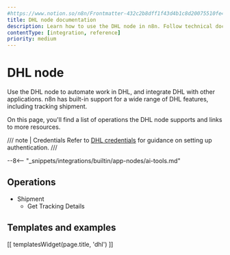 ```yaml
---
#https://www.notion.so/n8n/Frontmatter-432c2b8dff1f43d4b1c8d20075510fe4
title: DHL node documentation
description: Learn how to use the DHL node in n8n. Follow technical documentation to integrate DHL node into your workflows.
contentType: [integration, reference]
priority: medium
---
```


# DHL node

Use the DHL node to automate work in DHL, and integrate DHL with other applications. n8n has built-in support for a wide range of DHL features, including tracking shipment. 

On this page, you'll find a list of operations the DHL node supports and links to more resources.

/// note | Credentials
Refer to [DHL credentials](/integrations/builtin/credentials/dhl.md) for guidance on setting up authentication. 
///

--8<-- "_snippets/integrations/builtin/app-nodes/ai-tools.md"

## Operations

* Shipment
    * Get Tracking Details

## Templates and examples

<!-- see https://www.notion.so/n8n/Pull-in-templates-for-the-integrations-pages-37c716837b804d30a33b47475f6e3780 -->
[[ templatesWidget(page.title, 'dhl') ]]
